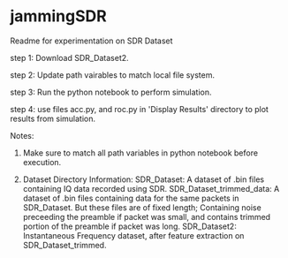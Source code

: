 # jammingSDR

Readme for experimentation on SDR Dataset

step 1: Download SDR_Dataset2.

step 2: Update path vairables to match local file system.

step 3: Run the python notebook to perform simulation.

step 4: use files acc.py, and roc.py in 'Display Results' directory to plot results from simulation.

Notes: 
1. Make sure to match all path variables in python notebook before execution.

2. Dataset Directory Information:
    SDR_Dataset: A dataset of .bin files containing IQ data recorded using SDR.
    SDR_Dataset_trimmed_data: A dataset of .bin files containing data for the same packets in SDR_Dataset. But these files are of fixed length; Containing noise preceeding the preamble if packet was small, and contains trimmed portion of the preamble if packet was long.
    SDR_Dataset2: Instantaneous Frequency dataset, after feature extraction on SDR_Dataset_trimmed.